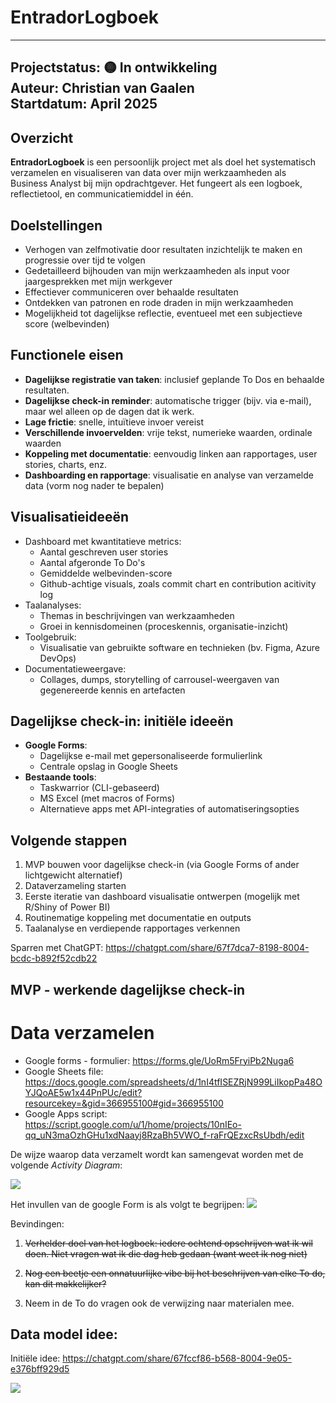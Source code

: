 # EntradorLogboek
---
Projectstatus: 🟡 In ontwikkeling  
Auteur: Christian van Gaalen  
Startdatum: April 2025
---

## Overzicht

**EntradorLogboek** is een persoonlijk project met als doel het systematisch verzamelen en visualiseren van data over mijn werkzaamheden als Business Analyst bij mijn opdrachtgever. 
Het fungeert als een logboek, reflectietool, en communicatiemiddel in één.

## Doelstellingen

- Verhogen van zelfmotivatie door resultaten inzichtelijk te maken en progressie over tijd te volgen
- Gedetailleerd bijhouden van mijn werkzaamheden als input voor jaargesprekken met mijn werkgever
- Effectiever communiceren over behaalde resultaten
- Ontdekken van patronen en rode draden in mijn werkzaamheden
- Mogelijkheid tot dagelijkse reflectie, eventueel met een subjectieve score (welbevinden)

## Functionele eisen

- **Dagelijkse registratie van taken**: inclusief geplande To Dos en behaalde resultaten. 
- **Dagelijkse check-in reminder**: automatische trigger (bijv. via e-mail), maar wel alleen op de dagen dat ik werk.
- **Lage frictie**: snelle, intuïtieve invoer vereist
- **Verschillende invoervelden**: vrije tekst, numerieke waarden, ordinale waarden
- **Koppeling met documentatie**: eenvoudig linken aan rapportages, user stories, charts, enz.
- **Dashboarding en rapportage**: visualisatie en analyse van verzamelde data (vorm nog nader te bepalen)

## Visualisatieideeën

- Dashboard met kwantitatieve metrics:
  - Aantal geschreven user stories
  - Aantal afgeronde To Do's
  - Gemiddelde welbevinden-score
  - Github-achtige visuals, zoals commit chart en contribution acitivity log
- Taalanalyses:
  - Themas in beschrijvingen van werkzaamheden
  - Groei in kennisdomeinen (proceskennis, organisatie-inzicht)
- Toolgebruik:
  - Visualisatie van gebruikte software en technieken (bv. Figma, Azure DevOps)
- Documentatieweergave:
  - Collages, dumps, storytelling of carrousel-weergaven van gegenereerde kennis en artefacten

## Dagelijkse check-in: initiële ideeën

- **Google Forms**:
  - Dagelijkse e-mail met gepersonaliseerde formulierlink
  - Centrale opslag in Google Sheets
- **Bestaande tools**:
  - Taskwarrior (CLI-gebaseerd)
  - MS Excel (met macros of Forms)
  - Alternatieve apps met API-integraties of automatiseringsopties

## Volgende stappen

1. MVP bouwen voor dagelijkse check-in (via Google Forms of ander lichtgewicht alternatief)
2. Dataverzameling starten
3. Eerste iteratie van dashboard visualisatie ontwerpen (mogelijk met R/Shiny of Power BI)
4. Routinematige koppeling met documentatie en outputs
5. Taalanalyse en verdiepende rapportages verkennen

Sparren met ChatGPT: https://chatgpt.com/share/67f7dca7-8198-8004-bcdc-b892f52cdb22

## MVP - werkende dagelijkse check-in

# Data verzamelen
- Google forms - formulier: https://forms.gle/UoRm5FryiPb2Nuga6
- Google Sheets file: https://docs.google.com/spreadsheets/d/1nI4tfISEZRjN999LiIkopPa48OYJQoAE5w1x44PnPUc/edit?resourcekey=&gid=366955100#gid=366955100
- Google Apps script: https://script.google.com/u/1/home/projects/10nIEo-qq_uN3maOzhGHu1xdNaayj8RzaBh5VWO_f-raFrQEzxcRsUbdh/edit

De wijze waarop data verzamelt wordt kan samengevat worden met de volgende _Activity Diagram_:

![](project/Activity%20Diagram%20EntradorLogboek.png)

Het invullen van de google Form is als volgt te begrijpen:
![](project/Proces%20Flow%20Google%20Forms.png)


Bevindingen:

1. ~~Verhelder doel van het logboek: iedere ochtend opschrijven wat ik wil doen. Niet vragen wat ik die dag heb gedaan (want weet ik nog niet)~~

2. ~~Nog een beetje een onnatuurlijke vibe bij het beschrijven van elke To do, kan dit makkelijker?~~

3. Neem in de To do vragen ook de verwijzing naar materialen mee. 

## Data model idee: 
Initiële idee: https://chatgpt.com/share/67fccf86-b568-8004-9e05-e376bff929d5

![](project/EntradorLogboek%20DataModel.png)
